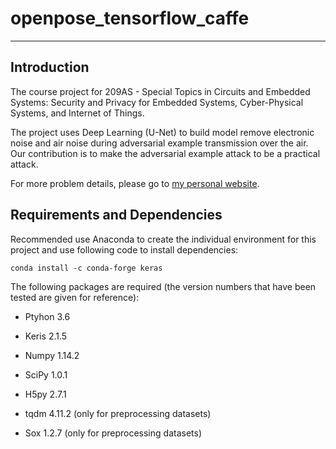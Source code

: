 # openpose_tensorflow_caffe
--------------------------------------------------------------------------------

## Introduction
The course project for 209AS - Special Topics in Circuits and Embedded Systems: 
Security and Privacy for Embedded Systems, Cyber-Physical Systems, and Internet 
of Things.

The project uses Deep Learning (U-Net) to build model remove electronic noise 
and air noise during adversarial example transmission over the air. Our 
contribution is to make the adversarial example attack to be a practical attack.

For more problem details, please go to
[my personal website](https://weikunhan.github.io).

## Requirements and Dependencies
Recommended use Anaconda to create the individual environment for this project 
and use following code to install dependencies:
```
conda install -c conda-forge keras
```
The following packages are required (the version numbers that have been tested 
are given for reference):
 
* Ptyhon 3.6
* Keris 2.1.5
* Numpy 1.14.2
* SciPy 1.0.1
* H5py 2.7.1













* tqdm 4.11.2 (only for preprocessing datasets)
* Sox 1.2.7 (only for preprocessing datasets)

